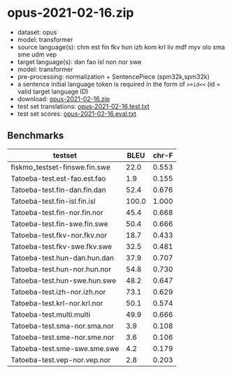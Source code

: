 # opus-2021-02-16.zip

* dataset: opus
* model: transformer
* source language(s): chm est fin fkv hun izh kom krl liv mdf myv olo sma sme udm vep
* target language(s): dan fao isl non nor swe
* model: transformer
* pre-processing: normalization + SentencePiece (spm32k,spm32k)
* a sentence initial language token is required in the form of `>>id<<` (id = valid target language ID)
* download: [opus-2021-02-16.zip](https://object.pouta.csc.fi/Tatoeba-MT-models/fiu-gmq/opus-2021-02-16.zip)
* test set translations: [opus-2021-02-16.test.txt](https://object.pouta.csc.fi/Tatoeba-MT-models/fiu-gmq/opus-2021-02-16.test.txt)
* test set scores: [opus-2021-02-16.eval.txt](https://object.pouta.csc.fi/Tatoeba-MT-models/fiu-gmq/opus-2021-02-16.eval.txt)

## Benchmarks

| testset               | BLEU  | chr-F |
|-----------------------|-------|-------|
| fiskmo_testset-finswe.fin.swe 	| 22.0 	| 0.553 |
| Tatoeba-test.est-fao.est.fao 	| 1.9 	| 0.155 |
| Tatoeba-test.fin-dan.fin.dan 	| 52.4 	| 0.676 |
| Tatoeba-test.fin-isl.fin.isl 	| 100.0 	| 1.000 |
| Tatoeba-test.fin-nor.fin.nor 	| 45.4 	| 0.668 |
| Tatoeba-test.fin-swe.fin.swe 	| 50.4 	| 0.666 |
| Tatoeba-test.fkv-nor.fkv.nor 	| 18.7 	| 0.433 |
| Tatoeba-test.fkv-swe.fkv.swe 	| 32.5 	| 0.481 |
| Tatoeba-test.hun-dan.hun.dan 	| 37.9 	| 0.707 |
| Tatoeba-test.hun-nor.hun.nor 	| 54.8 	| 0.730 |
| Tatoeba-test.hun-swe.hun.swe 	| 48.2 	| 0.647 |
| Tatoeba-test.izh-nor.izh.nor 	| 73.1 	| 0.629 |
| Tatoeba-test.krl-nor.krl.nor 	| 50.1 	| 0.574 |
| Tatoeba-test.multi.multi 	| 49.9 	| 0.666 |
| Tatoeba-test.sma-nor.sma.nor 	| 3.9 	| 0.108 |
| Tatoeba-test.sme-nor.sme.nor 	| 3.6 	| 0.106 |
| Tatoeba-test.sme-swe.sme.swe 	| 4.2 	| 0.179 |
| Tatoeba-test.vep-nor.vep.nor 	| 2.8 	| 0.203 |

